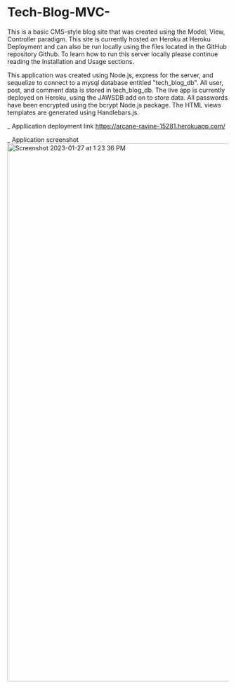 # Tech-Blog-MVC-

This is a basic CMS-style blog site that was created using the Model, View, Controller paradigm. This site is currently hosted on Heroku at Heroku Deployment and can also be run locally using the files located in the GitHub repository Github. To learn how to run this server locally please continue reading the Installation and Usage sections.

This application was created using Node.js, express for the server, and sequelize to connect to a mysql database entitled "tech_blog_db". All user, post, and comment data is stored in tech_blog_db. The live app is currently deployed on Heroku, using the JAWSDB add on to store data. All passwords have been encrypted using the bcrypt Node.js package. The HTML views templates are generated using Handlebars.js.

_ Appllication deployment link
https://arcane-ravine-15281.herokuapp.com/

_ Application screenshot
<img width="1226" alt="Screenshot 2023-01-27 at 1 23 36 PM" src="https://user-images.githubusercontent.com/110508944/215179136-98b1e672-cf50-4e45-a41c-c432e9b80c8d.png">
